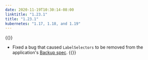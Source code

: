 ```yaml
---
date: 2020-11-19T10:30:14-08:00
linktitle: "1.23.1"
title: "1.23.1"
kubernetes: "1.17, 1.18, and 1.19"
---
```


{{<fixes>}}
* Fixed a bug that caused `LabelSelectors` to be removed from the application's [Backup spec](https://velero.netlify.app/docs/v1.5/api-types/backup/).
{{</fixes>}}
